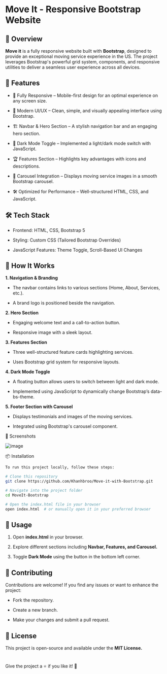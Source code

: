 # Move It - Responsive Bootstrap Website

## 🚀 Overview

<b>Move it</b> is a fully responsive website built with <b>Bootstrap</b>, designed to provide an exceptional moving service experience in the US. The project leverages Bootstrap's powerful grid system, components, and responsive utilities to deliver a seamless user experience across all devices.

## 🎯 Features

- 📱 Fully Responsive – Mobile-first design for an optimal experience on any screen size.

- 🎨 Modern UI/UX – Clean, simple, and visually appealing interface using Bootstrap.

- 🏗 Navbar & Hero Section – A stylish navigation bar and an engaging hero section.

- 🔄 Dark Mode Toggle – Implemented a light/dark mode switch with JavaScript.

- 🏆 Features Section – Highlights key advantages with icons and descriptions.

- 🎠 Carousel Integration – Displays moving service images in a smooth Bootstrap carousel.

- 🛠 Optimized for Performance – Well-structured HTML, CSS, and JavaScript.

## 🛠 Tech Stack

- Frontend: HTML, CSS, Bootstrap 5

- Styling: Custom CSS (Tailored Bootstrap Overrides)

- JavaScript Features: Theme Toggle, Scroll-Based UI Changes

## 📌 How It Works

<b>1. Navigation & Branding</b>

- The navbar contains links to various sections (Home, About, Services, etc.).

- A brand logo is positioned beside the navigation.

<b>2. Hero Section</b>

- Engaging welcome text and a call-to-action button.

- Responsive image with a sleek layout.

<b>3. Features Section</b>

- Three well-structured feature cards highlighting services.

- Uses Bootstrap grid system for responsive layouts.

<b>4. Dark Mode Toggle</b>

- A floating button allows users to switch between light and dark mode.

- Implemented using JavaScript to dynamically change Bootstrap’s data-bs-theme.

<b>5. Footer Section with Carousel</b>

- Displays testimonials and images of the moving services.

- Integrated using Bootstrap's carousel component.

📸 Screenshots

![image](https://github.com/user-attachments/assets/b862a9c7-46e8-4b79-80e6-e15104fba24f)


📦 Installation
```bash
To run this project locally, follow these steps:

# Clone this repository
git clone https://github.com/Khanhbroo/Move-it-with-Bootstrap.git

# Navigate into the project folder
cd MoveIt-Bootstrap

# Open the index.html file in your browser
open index.html  # or manually open it in your preferred browser
```

## 🚀 Usage

1. Open <b>index.html</b> in your browser.

2. Explore different sections including <b>Navbar, Features, and Carousel.</b>

3. Toggle <b>Dark Mode</b> using the button in the bottom left corner.

## 🤝 Contributing

Contributions are welcome! If you find any issues or want to enhance the project:

- Fork the repository.

- Create a new branch.

- Make your changes and submit a pull request.

## 📜 License

This project is open-source and available under the <b>MIT License.</b>
#
Give the project a ⭐ if you like it! 🚀
